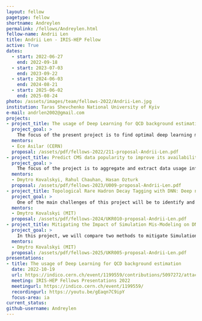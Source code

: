 ```yaml
---
layout: fellow
pagetype: fellow
shortname: Andreylen
permalink: /fellows/Andreylen.html
fellow-name: Andrii Len
title: Andrii Len - IRIS-HEP Fellow
active: True
dates:
  - start: 2022-06-27
    end: 2022-09-18
  - start: 2023-07-03
    end: 2023-09-22
  - start: 2024-06-03
    end: 2024-08-21
  - start: 2025-06-02
    end: 2025-08-24
photo: /assets/images/team/fellows-2022/Andrii-Len.jpg
institution: Taras Shevchenko National University of Kyiv
e-mail: andrlen2002@gmail.com
projects:
- project_title: The usage of Deep Learning for QCD background estimation
  project_goal: >
    The focus of the present project is to find optimal deep learning models to be used for the separation of signal and background events.
  mentors:
  - Ece Asilar (CERN)
  proposal: /assets/pdf/fellows-2022/211-proposal-Andrii-Len.pdf
- project_title: Predict CMS data popularity to improve its availability for physics analysis
  project_goal: >
    The focus of the project is to aggregate and extract data usage information, find data's features and optimal Machine Learning models to predict the probability that a dataset will be accessed in the next month.
  mentors:
  - Dmytro Kovalskyi, Rahul Chauhan, Hasan Ozturk
  proposal: /assets/pdf/fellows-2023/U009-proposal-Andrii-Len.pdf
- project_title: Topological Rare Hadron Decay Tagging with DNN: Deep neural net topological tagger for rare hadron decay identification
  project_goal: >
    Оne of the main challenges of this project will be to identify and build an effective DNN architecture to train a new model that will not only match BDT in performance but gives a significant improvement to the analysis sensitivity.
  mentors:
  - Dmytro Kovalskyi (MIT)
  proposal: /assets/pdf/fellows-2024/UKR010-proposal-Andrii-Len.pdf
- project_title: Mitigating the Impact of Simulation Mis-Modeling on DNN Training: Building Robust DNNs in the Presence of Detector Mis-Modeling
  project_goal: >
    In this project, we will compare two methods to mitigate Simulation Mis-modeling impact on training: First one is to exclude simulated data completely (use only real data for training) and the second one is to modify loss function to include penalty terms for mis-modeling. We will assess relative performance and identify common trends of these approaches to find an optimal solution.
  mentors:
  - Dmytro Kovalskyi (MIT)
  proposal: /assets/pdf/fellows-2025/UKR005-proposal-Andrii-Len.pdf
presentations:
- title: The usage of Deep Learning for QCD background estimation
  date: 2022-10-19
  url: https://indico.cern.ch/event/1199559/contributions/5097272/attachments/2531407/4355497/IRIS-Hep%20Andrii_Len_Final_Presentation.pdf
  meeting: IRIS-HEP Fellows Presentations 2022
  meetingurl: https://indico.cern.ch/event/1199559/
  recordingurl: https://youtu.be/gEaqn7C9ipY
  focus-area: ia
current_status:
github-username: Andreylen
---
```

